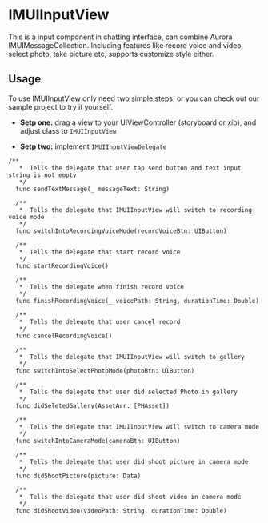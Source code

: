# IMUIInputView
This is a input component in chatting interface, can combine Aurora IMUIMessageCollection. Including features like record voice and video, select photo, take picture etc, supports customize style either.

## Usage
To use IMUIInputView only need two simple steps, or you can check out our sample project to try it yourself.
- **Setp one:** drag a view to your UIViewController (storyboard or xib), and adjust class to `IMUIInputView `

- **Setp two:** implement `IMUIInputViewDelegate`
```
/**
   *  Tells the delegate that user tap send button and text input string is not empty
   */
  func sendTextMessage(_ messageText: String)
  
  /**
   *  Tells the delegate that IMUIInputView will switch to recording voice mode
   */
  func switchIntoRecordingVoiceMode(recordVoiceBtn: UIButton)
  
  /**
   *  Tells the delegate that start record voice
   */
  func startRecordingVoice()
  
  /**
   *  Tells the delegate when finish record voice
   */
  func finishRecordingVoice(_ voicePath: String, durationTime: Double)
  
  /**
   *  Tells the delegate that user cancel record
   */
  func cancelRecordingVoice()
  
  /**
   *  Tells the delegate that IMUIInputView will switch to gallery
   */
  func switchIntoSelectPhotoMode(photoBtn: UIButton)
  
  /**
   *  Tells the delegate that user did selected Photo in gallery
   */
  func didSeletedGallery(AssetArr: [PHAsset])
  
  /**
   *  Tells the delegate that IMUIInputView will switch to camera mode
   */
  func switchIntoCameraMode(cameraBtn: UIButton)
  
  /**
   *  Tells the delegate that user did shoot picture in camera mode
   */
  func didShootPicture(picture: Data)
  
  /**
   *  Tells the delegate that user did shoot video in camera mode
   */
  func didShootVideo(videoPath: String, durationTime: Double)
```